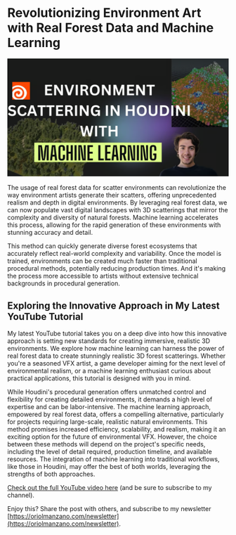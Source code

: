 # Revolutionizing Environment Art with Real Forest Data and Machine Learning

![Environment Scattering In Houdini With ML](./images/environmentScatteringInHoudiniWithML.png)

The usage of real forest data for scatter environments can revolutionize the way environment artists generate their scatters, offering unprecedented realism and depth in digital environments. By leveraging real forest data, we can now populate vast digital landscapes with 3D scatterings that mirror the complexity and diversity of natural forests. Machine learning accelerates this process, allowing for the rapid generation of these environments with stunning accuracy and detail.

This method can quickly generate diverse forest ecosystems that accurately reflect real-world complexity and variability. Once the model is trained, environments can be created much faster than traditional procedural methods, potentially reducing production times. And it's making the process more accessible to artists without extensive technical backgrounds in procedural generation.

## Exploring the Innovative Approach in My Latest YouTube Tutorial

My latest YouTube tutorial takes you on a deep dive into how this innovative approach is setting new standards for creating immersive, realistic 3D environments. We explore how machine learning can harness the power of real forest data to create stunningly realistic 3D forest scatterings. Whether you're a seasoned VFX artist, a game developer aiming for the next level of environmental realism, or a machine learning enthusiast curious about practical applications, this tutorial is designed with you in mind.

While Houdini's procedural generation offers unmatched control and flexibility for creating detailed environments, it demands a high level of expertise and can be labor-intensive. The machine learning approach, empowered by real forest data, offers a compelling alternative, particularly for projects requiring large-scale, realistic natural environments. This method promises increased efficiency, scalability, and realism, making it an exciting option for the future of environmental VFX. However, the choice between these methods will depend on the project's specific needs, including the level of detail required, production timeline, and available resources. The integration of machine learning into traditional workflows, like those in Houdini, may offer the best of both worlds, leveraging the strengths of both approaches.

[Check out the full YouTube video here](https://youtu.be/Oo5QgqAMpIQ?si=0vtvxyXuN2LiTf0r) (and be sure to subscribe to my channel).

Enjoy this? Share the post with others, and subscribe to my newsletter [https://oriolmanzano.com/newsletter](https://oriolmanzano.com/newsletter).
